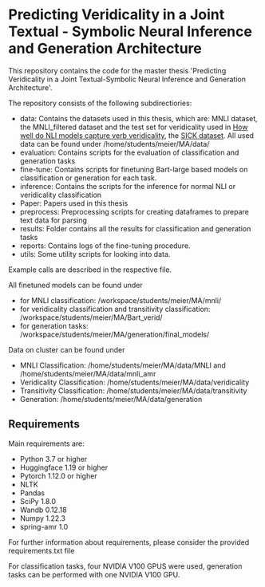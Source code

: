 # Predicting Veridicality in a Joint Textual - Symbolic Neural Inference and Generation Architecture

This repository contains the code for the master thesis 'Predicting Veridicality in a Joint Textual-Symbolic Neural 
Inference and Generation Architecture'.

The repository consists of the following subdirectiories:
- data: Contains the datasets used in this thesis, which are: MNLI dataset, the MNLI_filtered 
  dataset and the test set for veridicality used in [How well do NLI models capture verb veridicality](https://aclanthology.org/D19-1228.pdf), 
  the [SICK dataset](http://www.lrec-conf.org/proceedings/lrec2014/pdf/363_Paper.pdf). All used data can be found under /home/students/meier/MA/data/
- evaluation: Contains scripts for the evaluation of classification and generation tasks
- fine-tune: Contains scripts for finetuning Bart-large based models on classification or generation for each task.
- inference: Contains the scripts for the inference for normal NLI or veridicality classification
- Paper: Papers used in this thesis
- preprocess: Preprocessing scripts for creating dataframes to prepare text data for parsing
- results: Folder contains all the results for classification and generation tasks
- reports: Contains logs of the fine-tuning procedure.
- utils: Some utility scripts for looking into data.

Example calls are described in the respective file.

All finetuned models can be found under
- for MNLI classification: /workspace/students/meier/MA/mnli/
- for veridicality classification and transitivity classification: /workspace/students/meier/MA/Bart_verid/
- for generation tasks: /workspace/students/meier/MA/generation/final_models/

Data on cluster can be found under
- MNLI Classification: /home/students/meier/MA/data/MNLI and /home/students/meier/MA/data/mnli_amr
- Veridicality Classification: /home/students/meier/MA/data/veridicality
- Transitivity Classification: /home/students/meier/MA/data/transitivity
- Generation: /home/students/meier/MA/data/generation

## Requirements
Main requirements are:
- Python 3.7 or higher
- Huggingface 1.19 or higher
- Pytorch 1.12.0 or higher
- NLTK
- Pandas
- SciPy 1.8.0
- Wandb 0.12.18
- Numpy 1.22.3
- spring-amr 1.0

For further information about requirements, please consider the provided requirements.txt file

For classification tasks, four NVIDIA V100 GPUS were used, generation tasks can be performed with one NVIDIA V100 GPU.


